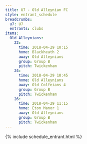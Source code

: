 ```yaml
---
title: U7 - Old Alleynian FC
style: entrant_schedule
breadcrumbs:
  u7: U7
  entrants: clubs
items:
  Old Alleynians:
    22:
      time: 2018-04-29 10:15
      home: Blackheath 2
      away: Old Alleynians
      group: Group B
      pitch: Twickenham
    24:
      time: 2018-04-29 10:45
      home: Old Alleynians
      away: Old Colfeians 4
      group: Group B
      pitch: Twickenham
    26:
      time: 2018-04-29 11:15
      home: Eton Manor 1
      away: Old Alleynians
      group: Group B
      pitch: Twickenham
---
```


{% include schedule_entrant.html %}
